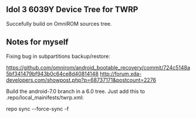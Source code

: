 Idol 3 6039Y Device Tree for TWRP
---------------------------------

Succefully build on OmniROM sources tree.

Notes for myself
----------------

Fixing bug in subpartitions backup/restore:

https://github.com/omnirom/android_bootable_recovery/commit/724c5148a5bf341479bf943b0c64ce8d40814148
http://forum.xda-developers.com/showpost.php?p=68737171&postcount=2276

Build the android-7.0 branch in a 6.0 tree. Just add this to .repo/local_mainifests/twrp.xml:
<?xml version="1.0" encoding="UTF-8"?>
<manifest>
  <remove-project path="bootable/recovery" name="android_bootable_recovery" remote="omnirom" revision="android-6.0" groups="pdk-cw-fs"/>
  <project path="bootable/recovery" name="android_bootable_recovery" remote="omnirom" revision="android-7.0" groups="pdk-cw-fs"/>
</manifest>

repo sync --force-sync -f
